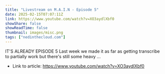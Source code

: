 ```yaml
---
title: "Livestream on M.A.I.N - Episode 5"
date: 2025-02-15T07:07:11Z
link: https://www.youtube.com/watch?v=XO3aydlXbf0
showShare: false
showReadTime: false
thumbnail: images/misc.png
tags: ["nedinthecloud.com"]
---
```

IT'S ALREADY EPISODE 5 Last week we made it as far as getting transcribe to partially work but there's still some heavy ...

- Link to article: https://www.youtube.com/watch?v=XO3aydlXbf0